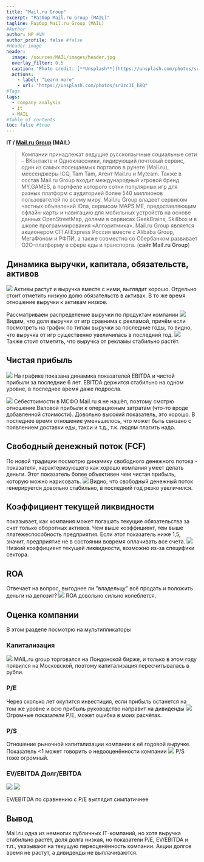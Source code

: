 ```yaml
---
title: "Mail.ru Group"
excerpt: "Разбор Mail.ru Group (MAIL)"
tagline: Разбор Mail.ru Group (MAIL)
#Author
author: NP #VM
author_profile: false #false
#Header image
header:
  image: /sources/MAIL/images/header.jpg
  overlay_filter: 0.5
  caption: "Photo credit: [**Unsplash**](https://unsplash.com/photos/srUzc3I_h8Q)"
  actions:
    - label: "Learn more"
    - url: "https://unsplash.com/photos/srUzc3I_h8Q"
#Tags
tags:
  - company analysis
  - it
  - MAIL
#Table of contents
toc: false #true
---
```


**IT / [Mail.ru Group](https://corp.mail.ru) (MAIL)**

> Компании принадлежат ведущие русскоязычные социальные сети – ВКонтакте и Одноклассники, лидирующий почтовый сервис, один из самых посещаемых порталов в рунете (Mail.ru), мессенджеры ICQ, Tam Tam, Агент Mail.ru и Myteam. Также в состав Mail.ru Group входит международный игровой бренд MY.GAMES, в портфеле которого сотни популярных игр для разных платформ с аудиторией более 540 миллионов пользователей по всему миру. Mail.ru Group владеет сервисом частных объявлений Юла, сервисом MAPS.ME, предоставляющим офлайн-карты и навигацию для мобильных устройств на основе данных OpenStreetMap, долями в сервисах GeekBrains, Skillbox и в школе программирования «Алгоритмика». Mail.ru Group является акционером СП AliExpress Россия вместе с Alibaba Group, МегаФоном и РФПИ, а также совместно со Сбербанком развивает O2O-платформу в сфере еды и транспорта. (**сайт Mail.ru Group**)

## Динамика выручки, капитала, обязательств, активов

![](../sources/MAIL/images/assets.png)
Активы растут и выручка вместе с ними, выглядит хорошо. 
Отдельно стоит отметить низкую долю обязательств в активах.
В то же время отношение выручки к активам низкое.

Рассматриваем распределение выручки по продуктам компании 
![](../sources/MAIL/images/revenue_kind.png)
Видим, что доля выручки от игр сравнима с рекламой, причём если посмотреть на график по типам выручки за последние годы, то видно, что выручка от игр существенно увеличилась в последний год.
![](../sources/MAIL/images/revenue_kind2.png)
Также стоит отметить, что выручка от рекламы стабильно растёт.

## Чистая прибыль
![](../sources/MAIL/images/net_profit.png)
На графике показана динамика показателей EBITDA и чистой прибыли за последние 6 лет. 
EBITDA держится стабильно на одном уровне, в последнее время даже подросла.

![](../sources/MAIL/images/revenue_cost_price.png)
Себестоимости в МСФО Mail.ru я не нашёл, поэтому смотрю отношение Валовой прибыли к операционым затратам (что-то вроде добавленной стоимости).
Довольно высокий показатель, это хорошо. В последнее время отношение уменьшилось, что может быть связано с появлением доставки еды, такси и т.д., т.к. людям платить надо.

## Свободный денежный поток (FCF)
По новой традиции посмотрю динамику свободного денежного потока - показателя, характеризующего как хорошо компания умеет делать деньги.
Этот показатель более объективен чем чистая прибыль, которую можно нарисовать.
![](../sources/MAIL/images/fcf.png)
Видно, что свободный денежный поток генерируется довольно стабильно, в последний год резко увеличился.

## Коэффициент текущей ликвидности
показывает, как компания может погашать текущие обязательства за счет только оборотных активов.
Чем выше коэффициент, тем выше платежеспособность предприятия. Если этот показатель ниже 1,5, значит, предприятие не в состоянии вовремя оплачивать все счета.
![](../sources/MAIL/images/liquid.png)
Низкий коэффициент текущей ликвидности, возможно из-за специфики сектора.

<!-- ## Риски -->
<!-- 1. *Валютный риск* 
    (Укрепление доллара уменьшает прибыль)
    
1. *Кредитный риск*
    (Риск возникновения дебиторской задолженности, поэтому компания выбирает надёжных клиентов)
    
1. *Риск ликвидности*
    (Компания пытается снижать количество краткосрочных кредитов и поддерживать текущий уровень ликвидности)
    
* Компания участвует в судебных разбирательствах (не оказывают существенного влияния)
* Компания частично застрахована, но не застрахована от простоев
* Компания опасается (но несильно) за правильный подсчёт налогов -->

<!-- ## Дивидендная политика
![](../sources/BELU/images/dividend_share_percent.png)
В 2019 году впервые были выплачены дивиденды, однако с небольшим процентом.
Но компания пока растёт, так что такая ситуация по дивидендам ожидаема. -->

## ROA
Отвечает на вопрос, выгоднее ли "владельцу" всё продать и положить деньги на депозит?
![](../sources/MAIL/images/ROA.png)
ROA довольно сильно колеблется.

## Оценка компании
В этом разделе посмотрю на мультипликаторы

### Капитализация
![](../sources/MAIL/images/capitalization.png)
MAIL.ru group торговался на Лондонской бирже, и только в этом году появился на Московской, поэтому капитализация пересчитывалась в рубли.

### P/E
Через сколько лет окупится инвестиция, если прибыль останется на том же уровне и всю прибыль руководство направит на дивиденды
![](../sources/MAIL/images/PE.png)
Огромные показатели P/E, может ошибка в моих расчётах.

### P/S
Отношение рыночной капитализации компании к её годовой выручке. 
Показатель <1 может говорить о недооценённости компании
![](../sources/MAIL/images/PS.png)
P/S тоже огромный.

### EV/EBITDA Долг/EBITDA
![](../sources/MAIL/images/EV_EBITDA.png)
![](../sources/MAIL/images/Debt_EBITDA.png)

EV/EBITDA по сравнению с P/E выглядит симпатичнее

<!-- ## [Планы](https://www.himprom.com/presscentr/news/11636/) на будущее

1. В 2019 построили единственное в РФ производство реагента для нейтрализации стоков процесса золотодобычи и водоподготовки
1. Реализуется (до 2022) создание нового производства пероксида водорода по антрахиноновой технологии мощностью 50 тысяч тонн в год
1. Несколько проектов по оптимизации затрат -->

## Вывод
Mail.ru одна из немногих публичных IT-компаний, но хотя выручка стабильно растёт, доля долга низкая, но показатели P/E, EV/EBITDA и т.п., указывают на текущую переоценённость компании. Акции долгое время не растут, а дивиденды не выплачиваются.
